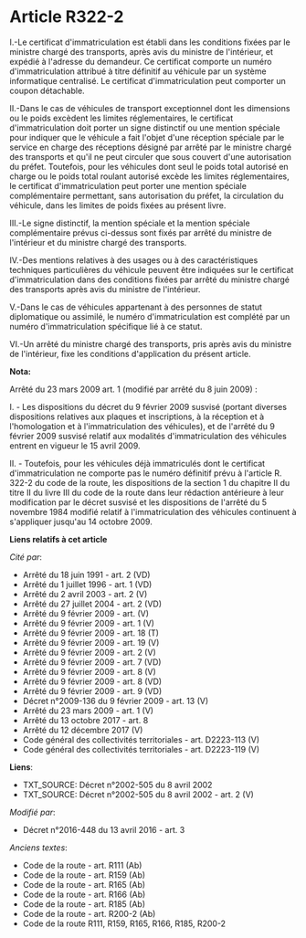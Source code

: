 # Article R322-2

I.-Le certificat d'immatriculation est établi dans les conditions fixées par le ministre chargé des transports, après avis du
ministre de l'intérieur, et expédié à l'adresse du demandeur. Ce certificat comporte un numéro d'immatriculation attribué à
titre définitif au véhicule par un système informatique centralisé. Le certificat d'immatriculation peut comporter un coupon
détachable. 

II.-Dans le cas de véhicules de transport exceptionnel dont les dimensions ou le poids excèdent les limites réglementaires,
le certificat d'immatriculation doit porter un signe distinctif ou une mention spéciale pour indiquer que le véhicule a fait
l'objet d'une réception spéciale par               le service en charge des réceptions désigné par arrêté par le ministre
chargé des transports et qu'il ne peut circuler que sous couvert d'une autorisation du préfet. Toutefois, pour les véhicules
dont seul le poids total autorisé en charge ou le poids total roulant autorisé excède les limites réglementaires, le
certificat d'immatriculation peut porter une mention spéciale complémentaire permettant, sans autorisation du préfet, la
circulation du véhicule, dans les limites de poids fixées au présent livre. 

III.-Le signe distinctif, la mention spéciale et la mention spéciale complémentaire prévus ci-dessus sont fixés par arrêté du
ministre de l'intérieur et du ministre chargé des transports. 

IV.-Des mentions relatives à des usages ou à des caractéristiques techniques particulières du véhicule peuvent être indiquées
sur le certificat d'immatriculation dans des conditions fixées par arrêté du ministre chargé des transports après avis du
ministre de l'intérieur. 

V.-Dans le cas de véhicules appartenant à des personnes de statut diplomatique ou assimilé, le numéro d'immatriculation est
complété par un numéro d'immatriculation spécifique lié à ce statut. 

VI.-Un arrêté du ministre chargé des transports, pris après avis du ministre de l'intérieur, fixe les conditions
d'application du présent article.

**Nota:**

Arrêté du 23 mars 2009 art. 1 (modifié par arrêté du 8 juin 2009) : 

I. - Les dispositions du décret du 9 février 2009 susvisé (portant diverses dispositions relatives aux plaques et
inscriptions, à la réception et à l'homologation et à l'immatriculation des véhicules), et de l'arrêté du 9 février 2009
susvisé relatif aux modalités d'immatriculation des véhicules entrent en vigueur le 15 avril 2009.

II. - Toutefois, pour les véhicules déjà immatriculés dont le certificat d'immatriculation ne comporte pas le numéro
définitif prévu à l'article R. 322-2 du code de la route, les dispositions de la section 1 du chapitre II du titre II du
livre III du code de la route dans leur rédaction antérieure à leur modification par le décret susvisé et les dispositions de
l'arrêté du 5 novembre 1984 modifié relatif à l'immatriculation des véhicules continuent à s'appliquer jusqu'au 14 octobre
2009.

**Liens relatifs à cet article**

_Cité par_:

  - Arrêté du 18 juin 1991 - art. 2 (VD)
  - Arrêté du 1 juillet 1996 - art. 1 (VD)
  - Arrêté du 2 avril 2003 - art. 2 (V)
  - Arrêté du 27 juillet 2004 - art. 2 (VD)
  - Arrêté du 9 février 2009 - art. (V)
  - Arrêté du 9 février 2009 - art. 1 (V)
  - Arrêté du 9 février 2009 - art. 18 (T)
  - Arrêté du 9 février 2009 - art. 19 (V)
  - Arrêté du 9 février 2009 - art. 2 (V)
  - Arrêté du 9 février 2009 - art. 7 (VD)
  - Arrêté du 9 février 2009 - art. 8 (V)
  - Arrêté du 9 février 2009 - art. 8 (VD)
  - Arrêté du 9 février 2009 - art. 9 (VD)
  - Décret n°2009-136 du 9 février 2009 - art. 13 (V)
  - Arrêté du 23 mars 2009 - art. 1 (V)
  - Arrêté du 13 octobre 2017 - art. 8
  - Arrêté du 12 décembre 2017 (V)
  - Code général des collectivités territoriales - art. D2223-113 (V)
  - Code général des collectivités territoriales - art. D2223-119 (V)

**Liens**:

  - TXT_SOURCE: Décret n°2002-505 du 8 avril 2002
  - TXT_SOURCE: Décret n°2002-505 du 8 avril 2002 - art. 2 (V)

_Modifié par_:

  - Décret n°2016-448 du 13 avril 2016 - art. 3

_Anciens textes_:

  - Code de la route - art. R111 (Ab)
  - Code de la route - art. R159 (Ab)
  - Code de la route - art. R165 (Ab)
  - Code de la route - art. R166 (Ab)
  - Code de la route - art. R185 (Ab)
  - Code de la route - art. R200-2 (Ab)
  - Code de la route R111, R159, R165, R166, R185, R200-2
